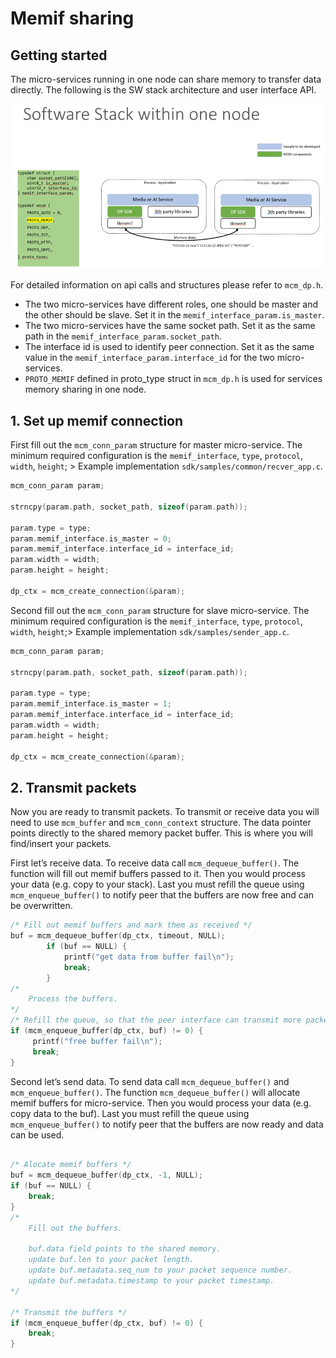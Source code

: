 # Memif sharing

## Getting started

The micro-services running in one node can share memory to transfer data directly. The following is the SW stack architecture and user interface API.

![instance](_static/memif-sharing-in-one-node.png)

For detailed information on api calls and structures please refer to `mcm_dp.h`.

- The two micro-services have different roles, one should be master and the other should be slave. Set it in the `memif_interface_param.is_master`.
- The two micro-services have the same socket path. Set it as the same path in the `memif_interface_param.socket_path`.
- The interface id is used to identify peer connection. Set it as the same value in the `memif_interface_param.interface_id` for the two micro-services.
- `PROTO_MEMIF` defined in proto_type struct in `mcm_dp.h` is used for services memory sharing in one node.

## 1. Set up memif connection

First fill out the `mcm_conn_param` structure for master micro-service. The minimum required configuration is the `memif_interface`, `type`, `protocol`, `width`, `height`; > Example implementation `sdk/samples/common/recver_app.c`.

```c
mcm_conn_param param;

strncpy(param.path, socket_path, sizeof(param.path));

param.type = type;
param.memif_interface.is_master = 0;
param.memif_interface.interface_id = interface_id;
param.width = width;
param.height = height;

dp_ctx = mcm_create_connection(&param);
```

Second fill out the `mcm_conn_param` structure for slave micro-service. The minimum required configuration is the `memif_interface`, `type`, `protocol`, `width`, `height`;> Example implementation `sdk/samples/sender_app.c`.

```c
mcm_conn_param param;

strncpy(param.path, socket_path, sizeof(param.path));

param.type = type;
param.memif_interface.is_master = 1;
param.memif_interface.interface_id = interface_id;
param.width = width;
param.height = height;

dp_ctx = mcm_create_connection(&param);
```

## 2. Transmit packets

Now you are ready to transmit packets. To transmit or receive data you will need to use `mcm_buffer` and `mcm_conn_context` structure. The data pointer points directly to the shared memory packet buffer. This is where you will find/insert your packets.

First let’s receive data. To receive data call `mcm_dequeue_buffer()`. The function will fill out memif buffers passed to it. Then you would process your data (e.g. copy to your stack). Last you must refill the queue using `mcm_enqueue_buffer()` to notify peer that the buffers are now free and can be overwritten.

```c
/* Fill out memif buffers and mark them as received */
buf = mcm_dequeue_buffer(dp_ctx, timeout, NULL);
        if (buf == NULL) {
            printf("get data from buffer fail\n");
            break;
        }
/*
    Process the buffers.
*/
/* Refill the queue, so that the peer interface can transmit more packets */
if (mcm_enqueue_buffer(dp_ctx, buf) != 0) {
     printf("free buffer fail\n");
     break;
}
```

Second let’s send data. To send data call `mcm_dequeue_buffer()` and `mcm_enqueue_buffer()`. The function `mcm_dequeue_buffer()` will allocate memif buffers for micro-service. Then you would process your data (e.g. copy data to the buf). Last you must refill the queue using `mcm_enqueue_buffer()` to notify peer that the buffers are now ready and data can be used.

```c

/* Alocate memif buffers */
buf = mcm_dequeue_buffer(dp_ctx, -1, NULL);
if (buf == NULL) {
    break;
}
/*
    Fill out the buffers.

    buf.data field points to the shared memory.
    update buf.len to your packet length.
    update buf.metadata.seq_num to your packet sequence number.
    update buf.metadata.timestamp to your packet timestamp.
*/

/* Transmit the buffers */
if (mcm_enqueue_buffer(dp_ctx, buf) != 0) {
    break;
}
```
